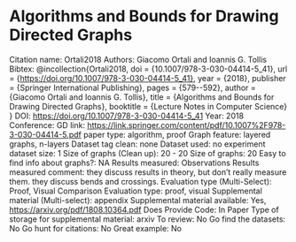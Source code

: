 # Algorithms and Bounds for Drawing Directed Graphs

Citation name: Ortali2018
Authors: Giacomo Ortali and Ioannis G. Tollis
Bibtex: @incollection{Ortali2018,
doi = {10.1007/978-3-030-04414-5_41},
url = {https://doi.org/10.1007/978-3-030-04414-5_41},
year = {2018},
publisher = {Springer International Publishing},
pages = {579--592},
author = {Giacomo Ortali and Ioannis G. Tollis},
title = {Algorithms and Bounds for Drawing Directed Graphs},
booktitle = {Lecture Notes in Computer Science}
}
DOI: https://doi.org/10.1007/978-3-030-04414-5_41
Year: 2018
Conference: GD
link: https://link.springer.com/content/pdf/10.1007%2F978-3-030-04414-5.pdf
paper type: algorithm, proof
Graph feature: layered graphs, n-layers
Dataset tag clean: none
Dataset used: no experiment
dataset size: 1
Size of graphs (Clean up): 20 - 20
Size of graphs: 20
Easy to find info about graphs?: NA
Results measured: Observations
Results measured comment: they discuss results in theory, but don’t really measure them. they discuss bends and crossings.
Evaluation type (Multi-Select): Proof, Visual Comparison
Evaluation type: proof, visual
Supplemental material (Multi-select): appendix
Supplemental material available: Yes, https://arxiv.org/pdf/1808.10364.pdf
Does Provide Code: In Paper
Type of storage for supplemental material: arxiv
To review: No
Go find the datasets: No
Go hunt for citations: No
Great example: No